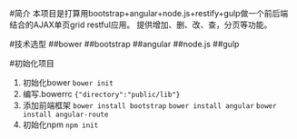 #简介
本项目是打算用bootstrap+angular+node.js+restify+gulp做一个前后端结合的AJAX单页grid restful应用。
提供增加、删、改、查，分页等功能。

#技术选型
##bower
##bootstrap
##angular
##node.js
##gulp

#初始化项目
1. 初始化bower
```bower init```
2. 编写.bowerrc
```{"directory":"public/lib"}```
3. 添加前端框架
```bower install bootstrap```
```bower install angular```
```bower install angular-route```
3. 初始化npm
```npm init```


